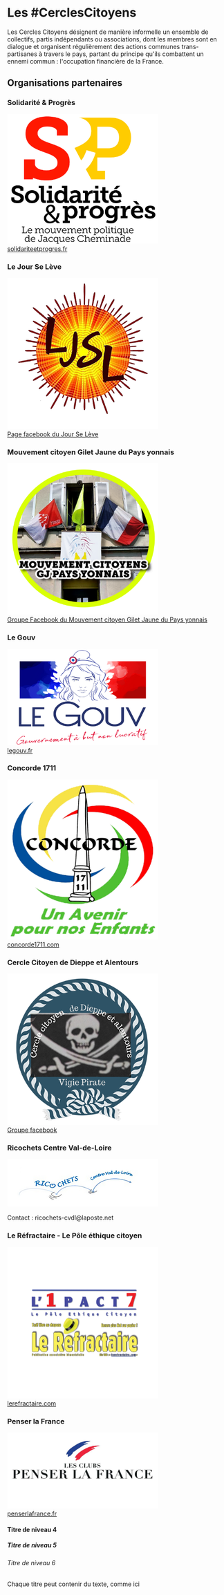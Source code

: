 <!DOCTYPE html>
<html>
<head>
<title> Les Cercles Citoyens </title>
<meta charset="UTF-8">
<link rel="stylesheet" href= https://johanna1802.github.io/style.css />
</head>
<body>
<h1> Les #CerclesCitoyens </h1>
<p> Les Cercles Citoyens désignent de manière informelle un ensemble de collectifs, partis indépendants ou associations, dont les membres sont en dialogue et organisent régulièrement des actions communes trans-partisanes à travers le pays, partant du principe qu'ils combattent un ennemi commun : l'occupation financière de la France. </p>
	<h2> Organisations partenaires </h2>
		<h3> Solidarité & Progrès </h3>
			<a href= https://solidariteetprogres.fr><img src= images/logosetp.jpg width="350" height="300" alt= "Logo de Solidarité et Progrès"> </a> <br>
			<a href= https://solidariteetprogres.fr> solidariteetprogres.fr </a>
		<h3> Le Jour Se Lève </h3>
			<a href= https://www.facebook.com/JourSeLeve><img src= images/logoljsl.png width="350" height="350" alt= "Logo de Le Jour Se Lève"> </a> <br>
			<a href= https://www.facebook.com/JourSeLeve> Page facebook du Jour Se Lève </a>
		<h3> Mouvement citoyen Gilet Jaune du Pays yonnais </h3>
			<a href= https://www.facebook.com/groups/2451735455089568><img src= images/logopaysyonnais.png width="350" height="350" alt= "logo Mouvement citoyen Gilet Jaune du Pays yonnais"></a> <br>
			<a href= https://www.facebook.com/groups/2451735455089568> Groupe Facebook du Mouvement citoyen Gilet Jaune du Pays yonnais </a>
		<h3> Le Gouv </h3>
			<a href= https://legouv.fr><img src= images/logolegouv.jpg width="350" height="223" alt= "logo du Gouv"></a> <br>
			<a href= https://legouv.fr>legouv.fr </a>
		<h3> Concorde 1711 </h3>
			<a href= http://concorde1711.com><img src= images/logoconcorde.png width="350" height="370" alt= "logo de Concorde 1711"></a> <br>
			<a href= http://concorde1711.com>concorde1711.com </a>
		<h3> Cercle Citoyen de Dieppe et Alentours </h3>
			<a href= https://www.facebook.com/VIGIE-Pirate-Cercle-Citoyen-de-Dieppe-et-Alentours-101070568768146><img src= images/logocerclecitoyendieppe.png width="350" height="350" alt= "logo du Cercle citoyen de Dieppe et Alentours"></a> <br>
			<a href= https://www.facebook.com/VIGIE-Pirate-Cercle-Citoyen-de-Dieppe-et-Alentours-101070568768146>Groupe facebook </a>
		<h3> Ricochets Centre Val-de-Loire </h3>
			<img src= images/logoricochets.jpg width="350" height="110" alt= "logo de Ricochets Centre Val-de-Loire"><br>
			<p>Contact : ricochets-cvdl@laposte.net </p>
		<h3> Le Réfractaire - Le Pôle éthique citoyen </h3>
			<a href= https://lerefractaire.com><img src= images/refractaire.png width="350" height="350" alt= "logo du Réfractaire et de l'1mpact7"></a> <br>
			<a href= https://lerefractaire.com>lerefractaire.com </a>
		<h3> Penser la France </h3>
			<a href= https://penserlafrance.fr><img src= images/logopenserlafrance.jpg width="350" height="176" alt= "Logo de Penser la France"> </a> <br>
			<a href= https://penserlafrance.fr> penserlafrance.fr </a>
<h4> Titre de niveau 4 </h4>
<h5> Titre de niveau 5 </h5>
<h6> Titre de niveau 6 </h6>
<p> Chaque titre peut contenir du texte, comme ici </p> 
</body> 
</html>
